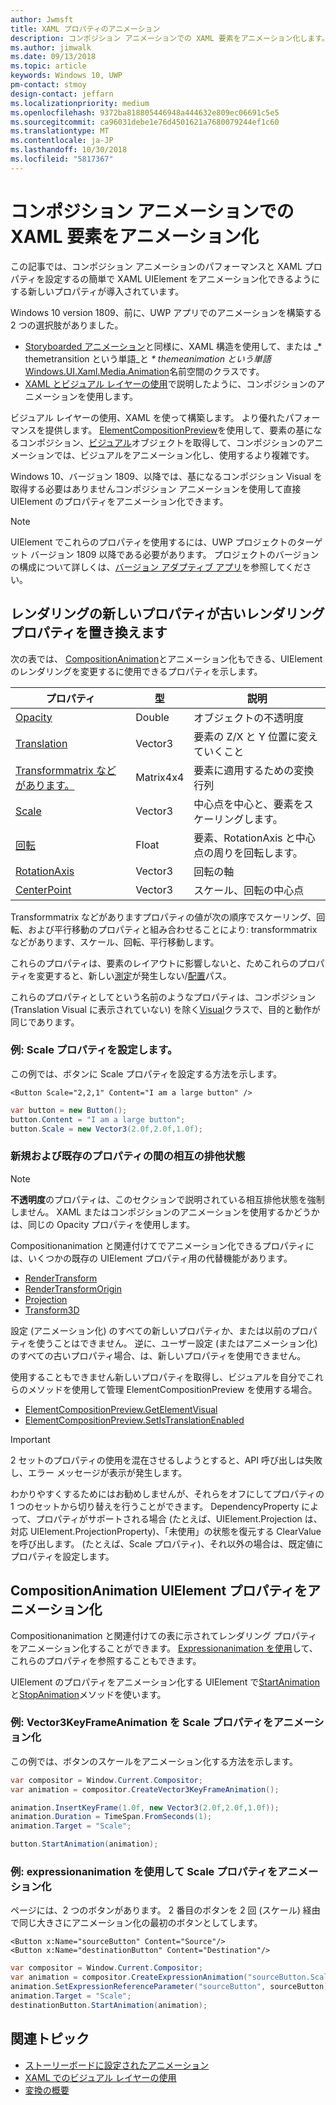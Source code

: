 ```yaml
---
author: Jwmsft
title: XAML プロパティのアニメーション
description: コンポジション アニメーションでの XAML 要素をアニメーション化します。
ms.author: jimwalk
ms.date: 09/13/2018
ms.topic: article
keywords: Windows 10, UWP
pm-contact: stmoy
design-contact: jeffarn
ms.localizationpriority: medium
ms.openlocfilehash: 9372ba818805446948a444632e809ec06691c5e5
ms.sourcegitcommit: ca96031debe1e76d4501621a7680079244ef1c60
ms.translationtype: MT
ms.contentlocale: ja-JP
ms.lasthandoff: 10/30/2018
ms.locfileid: "5817367"
---
```

# <a name="animating-xaml-elements-with-composition-animations"></a>コンポジション アニメーションでの XAML 要素をアニメーション化

この記事では、コンポジション アニメーションのパフォーマンスと XAML プロパティを設定するの簡単で XAML UIElement をアニメーション化できるようにする新しいプロパティが導入されています。

Windows 10 version 1809、前に、UWP アプリでのアニメーションを構築する 2 つの選択肢がありました。

- [Storyboarded アニメーション](storyboarded-animations.md)と同様に、XAML 構造を使用して、または _* themetransition という単語_と _* themeanimation という単語_ [Windows.UI.Xaml.Media.Animation](/uwp/api/windows.ui.xaml.media.animation)名前空間のクラスです。
- [XAML とビジュアル レイヤーの使用](../../composition/using-the-visual-layer-with-xaml.md)で説明したように、コンポジションのアニメーションを使用します。

ビジュアル レイヤーの使用、XAML を使って構築します。 より優れたパフォーマンスを提供します。 [ElementCompositionPreview](/uwp/api/Windows.UI.Xaml.Hosting.ElementCompositionPreview)を使用して、要素の基になるコンポジション、[ビジュアル](/uwp/api/windows.ui.composition.visual)オブジェクトを取得して、コンポジションのアニメーションでは、ビジュアルをアニメーション化し、使用するより複雑です。

Windows 10、バージョン 1809、以降では、基になるコンポジション Visual を取得する必要はありませんコンポジション アニメーションを使用して直接 UIElement のプロパティをアニメーション化できます。

> [!NOTE]
> UIElement でこれらのプロパティを使用するには、UWP プロジェクトのターゲット バージョン 1809 以降である必要があります。 プロジェクトのバージョンの構成について詳しくは、[バージョン アダプティブ アプリ](../../debug-test-perf/version-adaptive-apps.md)を参照してください。

## <a name="new-rendering-properties-replace-old-rendering-properties"></a>レンダリングの新しいプロパティが古いレンダリング プロパティを置き換えます

次の表では、 [CompositionAnimation](/uwp/api/windows.ui.composition.compositionanimation)とアニメーション化もできる、UIElement のレンダリングを変更するに使用できるプロパティを示します。

| プロパティ | 型 | 説明 |
| -- | -- | -- |
| [Opacity](/uwp/api/windows.ui.xaml.uielement.opacity) | Double | オブジェクトの不透明度 |
| [Translation](/uwp/api/windows.ui.xaml.uielement.translation) | Vector3 | 要素の Z/X と Y 位置に変えていくこと |
| [Transformmatrix などがあります。](/uwp/api/windows.ui.xaml.uielement.transformmatrix) | Matrix4x4 | 要素に適用するための変換行列 |
| [Scale](/uwp/api/windows.ui.xaml.uielement.scale) | Vector3 | 中心点を中心と、要素をスケーリングします。 |
| [回転](/uwp/api/windows.ui.xaml.uielement.rotation) | Float | 要素、RotationAxis と中心点の周りを回転します。 |
| [RotationAxis](/uwp/api/windows.ui.xaml.uielement.rotationaxis) | Vector3 | 回転の軸 |
| [CenterPoint](/uwp/api/windows.ui.xaml.uielement.centerpoint) | Vector3 | スケール、回転の中心点 |

Transformmatrix などがありますプロパティの値が次の順序でスケーリング、回転、および平行移動のプロパティと組み合わせることにより: transformmatrix などがあります、スケール、回転、平行移動します。

これらのプロパティは、要素のレイアウトに影響しないと、ためこれらのプロパティを変更すると、新しい[測定](/uwp/api/windows.ui.xaml.uielement.measure)が発生しない/[配置](/uwp/api/windows.ui.xaml.uielement.arrange)パス。

これらのプロパティとしてという名前のようなプロパティは、コンポジション (Translation Visual に表示されていない) を除く[Visual](/uwp/api/windows.ui.composition.visual)クラスで、目的と動作が同じであります。

### <a name="example-setting-the-scale-property"></a>例: Scale プロパティを設定します。

この例では、ボタンに Scale プロパティを設定する方法を示します。

```xaml
<Button Scale="2,2,1" Content="I am a large button" />
```

```csharp
var button = new Button();
button.Content = "I am a large button";
button.Scale = new Vector3(2.0f,2.0f,1.0f);
```

### <a name="mutual-exclusivity-between-new-and-old-properties"></a>新規および既存のプロパティの間の相互の排他状態

> [!NOTE]
> **不透明度**のプロパティは、このセクションで説明されている相互排他状態を強制しません。 XAML またはコンポジションのアニメーションを使用するかどうかは、同じの Opacity プロパティを使用します。

Compositionanimation と関連付けてでアニメーション化できるプロパティには、いくつかの既存の UIElement プロパティ用の代替機能があります。

- [RenderTransform](/uwp/api/windows.ui.xaml.uielement.rendertransform)
- [RenderTransformOrigin](/uwp/api/windows.ui.xaml.uielement.rendertransformorigin)
- [Projection](/uwp/api/windows.ui.xaml.uielement.projection)
- [Transform3D](/uwp/api/windows.ui.xaml.uielement.transform3d)

設定 (アニメーション化) のすべての新しいプロパティか、または以前のプロパティを使うことはできません。 逆に、ユーザー設定 (またはアニメーション化) のすべての古いプロパティ場合、は、新しいプロパティを使用できません。

使用することもできません新しいプロパティを取得し、ビジュアルを自分でこれらのメソッドを使用して管理 ElementCompositionPreview を使用する場合。

- [ElementCompositionPreview.GetElementVisual](/uwp/api/windows.ui.xaml.hosting.elementcompositionpreview.getelementvisual)
- [ElementCompositionPreview.SetIsTranslationEnabled](/uwp/api/windows.ui.xaml.hosting.elementcompositionpreview.setistranslationenabled)

> [!IMPORTANT]
> 2 セットのプロパティの使用を混在させるしようとすると、API 呼び出しは失敗し、エラー メッセージが表示が発生します。

わかりやすくするためにはお勧めしませんが、それらをオフにしてプロパティの 1 つのセットから切り替えを行うことができます。 DependencyProperty によって、プロパティがサポートされる場合 (たとえば、UIElement.Projection は、対応 UIElement.ProjectionProperty)、「未使用」の状態を復元する ClearValue を呼び出します。 (たとえば、Scale プロパティ)、それ以外の場合は、既定値にプロパティを設定します。

## <a name="animating-uielement-properties-with-compositionanimation"></a>CompositionAnimation UIElement プロパティをアニメーション化

Compositionanimation と関連付けての表に示されてレンダリング プロパティをアニメーション化することができます。 [Expressionanimation を使用](/uwp/api/windows.ui.composition.expressionanimation)して、これらのプロパティを参照することもできます。

UIElement のプロパティをアニメーション化する UIElement で[StartAnimation](/uwp/api/windows.ui.xaml.uielement.startanimation)と[StopAnimation](/uwp/api/windows.ui.xaml.uielement.stopanimation)メソッドを使います。

### <a name="example-animating-the-scale-property-with-a-vector3keyframeanimation"></a>例: Vector3KeyFrameAnimation を Scale プロパティをアニメーション化

この例では、ボタンのスケールをアニメーション化する方法を示します。

```csharp
var compositor = Window.Current.Compositor;
var animation = compositor.CreateVector3KeyFrameAnimation();

animation.InsertKeyFrame(1.0f, new Vector3(2.0f,2.0f,1.0f));
animation.Duration = TimeSpan.FromSeconds(1);
animation.Target = "Scale";

button.StartAnimation(animation);
```

### <a name="example-animating-the-scale-property-with-an-expressionanimation"></a>例: expressionanimation を使用して Scale プロパティをアニメーション化

ページには、2 つのボタンがあります。 2 番目のボタンを 2 回 (スケール) 経由で同じ大きさにアニメーション化の最初のボタンとしてします。

```xaml
<Button x:Name="sourceButton" Content="Source"/>
<Button x:Name="destinationButton" Content="Destination"/>
```

```csharp
var compositor = Window.Current.Compositor;
var animation = compositor.CreateExpressionAnimation("sourceButton.Scale*2");
animation.SetExpressionReferenceParameter("sourceButton", sourceButton);
animation.Target = "Scale";
destinationButton.StartAnimation(animation);
```

## <a name="related-topics"></a>関連トピック

- [ストーリーボードに設定されたアニメーション](storyboarded-animations.md)
- [XAML でのビジュアル レイヤーの使用](../../composition/using-the-visual-layer-with-xaml.md)
- [変換の概要](../layout/transforms.md)